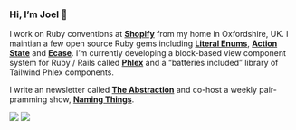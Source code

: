 ### Hi, I’m Joel 👋

I work on Ruby conventions at **[Shopify](https://github.com/Shopify)** from my home in Oxfordshire, UK. I maintian a few open source Ruby gems including **[Literal Enums](https://github.com/joeldrapper/literal_enums)**, **[Action State](https://github.com/joeldrapper/action_state)** and **[Ecase](https://github.com/joeldrapper/ecase)**. I’m currently developing a block-based view component system for Ruby / Rails called **[Phlex](https://github.com/joeldrapper/phlex)** and a “batteries included” library of Tailwind Phlex components.

I write an newsletter called **[The Abstraction](https://www.theabstraction.space)** and co-host a weekly pair-pramming show, **[Naming Things](https://www.namingthings.org)**.

[![](https://img.shields.io/badge/Twitter-1DA1F2?style=for-the-badge&logo=twitter&logoColor=white)](https://twitter.com/joeldrapper)
[![](https://img.shields.io/badge/Email-30B980?style=for-the-badge&logo=Minutemailer&logoColor=white)](mailto:joel@drapper.me)
